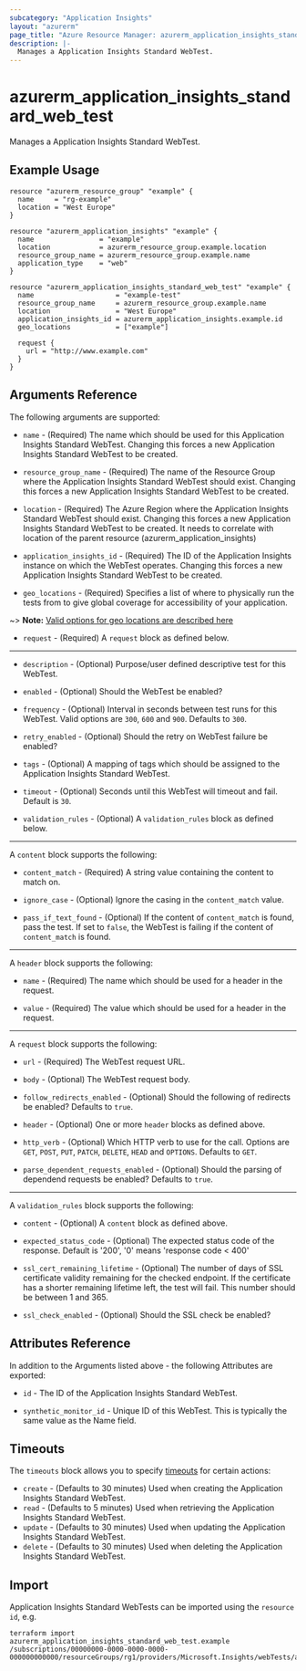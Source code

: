 ```yaml
---
subcategory: "Application Insights"
layout: "azurerm"
page_title: "Azure Resource Manager: azurerm_application_insights_standard_web_test"
description: |-
  Manages a Application Insights Standard WebTest.
---
```


# azurerm_application_insights_standard_web_test

Manages a Application Insights Standard WebTest.

## Example Usage

```hcl
resource "azurerm_resource_group" "example" {
  name     = "rg-example"
  location = "West Europe"
}

resource "azurerm_application_insights" "example" {
  name                = "example"
  location            = azurerm_resource_group.example.location
  resource_group_name = azurerm_resource_group.example.name
  application_type    = "web"
}

resource "azurerm_application_insights_standard_web_test" "example" {
  name                    = "example-test"
  resource_group_name     = azurerm_resource_group.example.name
  location                = "West Europe"
  application_insights_id = azurerm_application_insights.example.id
  geo_locations           = ["example"]

  request {
    url = "http://www.example.com"
  }
}
```

## Arguments Reference

The following arguments are supported:

* `name` - (Required) The name which should be used for this Application Insights Standard WebTest. Changing this forces a new Application Insights Standard WebTest to be created.

* `resource_group_name` - (Required) The name of the Resource Group where the Application Insights Standard WebTest should exist. Changing this forces a new Application Insights Standard WebTest to be created.

* `location` - (Required) The Azure Region where the Application Insights Standard WebTest should exist. Changing this forces a new Application Insights Standard WebTest to be created. It needs to correlate with location of the parent resource (azurerm_application_insights)

* `application_insights_id` - (Required) The ID of the Application Insights instance on which the WebTest operates. Changing this forces a new Application Insights Standard WebTest to be created.

* `geo_locations` - (Required) Specifies a list of where to physically run the tests from to give global coverage for accessibility of your application.

~> **Note:** [Valid options for geo locations are described here](https://docs.microsoft.com/azure/azure-monitor/app/monitor-web-app-availability#location-population-tags)

* `request` - (Required) A `request` block as defined below.


---

* `description` - (Optional) Purpose/user defined descriptive test for this WebTest.

* `enabled` - (Optional) Should the WebTest be enabled?

* `frequency` - (Optional) Interval in seconds between test runs for this WebTest. Valid options are `300`, `600` and `900`. Defaults to `300`.

* `retry_enabled` - (Optional) Should the retry on WebTest failure be enabled?

* `tags` - (Optional) A mapping of tags which should be assigned to the Application Insights Standard WebTest.

* `timeout` - (Optional) Seconds until this WebTest will timeout and fail. Default is `30`.

* `validation_rules` - (Optional) A `validation_rules` block as defined below.

---

A `content` block supports the following:

* `content_match` - (Required) A string value containing the content to match on.

* `ignore_case` - (Optional) Ignore the casing in the `content_match` value.

* `pass_if_text_found` - (Optional) If the content of `content_match` is found, pass the test. If set to `false`, the WebTest is failing if the content of `content_match` is found.

---

A `header` block supports the following:

* `name` - (Required) The name which should be used for a header in the request.

* `value` - (Required) The value which should be used for a header in the request.

---

A `request` block supports the following:

* `url` - (Required) The WebTest request URL.

* `body` - (Optional) The WebTest request body.

* `follow_redirects_enabled` - (Optional) Should the following of redirects be enabled? Defaults to `true`.

* `header` - (Optional) One or more `header` blocks as defined above.

* `http_verb` - (Optional) Which HTTP verb to use for the call. Options are `GET`, `POST`, `PUT`, `PATCH`, `DELETE`, `HEAD` and `OPTIONS`. Defaults to `GET`.

* `parse_dependent_requests_enabled` - (Optional) Should the parsing of dependend requests be enabled? Defaults to `true`.

---

A `validation_rules` block supports the following:

* `content` - (Optional) A `content` block as defined above.

* `expected_status_code` - (Optional) The expected status code of the response. Default is '200', '0' means 'response code < 400'

* `ssl_cert_remaining_lifetime` - (Optional) The number of days of SSL certificate validity remaining for the checked endpoint. If the certificate has a shorter remaining lifetime left, the test will fail. This number should be between 1 and 365.

* `ssl_check_enabled` - (Optional) Should the SSL check be enabled?

## Attributes Reference

In addition to the Arguments listed above - the following Attributes are exported: 

* `id` - The ID of the Application Insights Standard WebTest.

* `synthetic_monitor_id` - Unique ID of this WebTest. This is typically the same value as the Name field.

## Timeouts

The `timeouts` block allows you to specify [timeouts](https://www.terraform.io/language/resources/syntax#operation-timeouts) for certain actions:

* `create` - (Defaults to 30 minutes) Used when creating the Application Insights Standard WebTest.
* `read` - (Defaults to 5 minutes) Used when retrieving the Application Insights Standard WebTest.
* `update` - (Defaults to 30 minutes) Used when updating the Application Insights Standard WebTest.
* `delete` - (Defaults to 30 minutes) Used when deleting the Application Insights Standard WebTest.

## Import

Application Insights Standard WebTests can be imported using the `resource id`, e.g.

```shell
terraform import azurerm_application_insights_standard_web_test.example /subscriptions/00000000-0000-0000-0000-000000000000/resourceGroups/rg1/providers/Microsoft.Insights/webTests/appinsightswebtest
```

